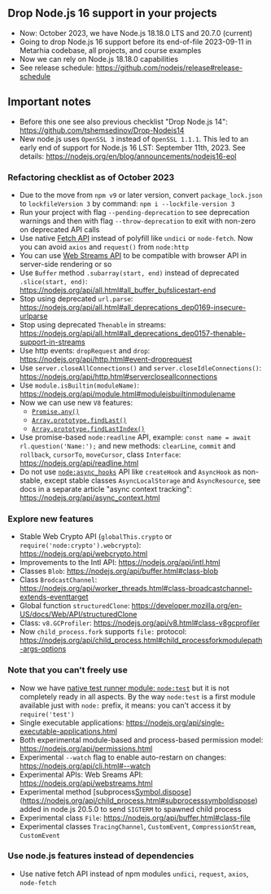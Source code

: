 ## Drop Node.js 16 support in your projects

- Now: October 2023, we have Node.js 18.18.0 LTS and 20.7.0 (current)
- Going to drop Node.js 16 support before its end-of-file 2023-09-11 in Metarhia codebase, all projects, and course examples
- Now we can rely on Node.js 18.18.0 capabilities
- See release schedule: https://github.com/nodejs/release#release-schedule

## Important notes

- Before this one see also previous checklist "Drop Node.js 14": https://github.com/tshemsedinov/Drop-Nodejs14
- New node.js uses `OpenSSL 3` instead of `OpenSSL 1.1.1`. This led to an early end of support for Node.js 16 LST: September 11th, 2023. See details: https://nodejs.org/en/blog/announcements/nodejs16-eol

### Refactoring checklist as of October 2023

- Due to the move from `npm v9` or later version, convert `package_lock.json` to `lockfileVersion 3` by command: `npm i --lockfile-version 3`
- Run your project with flag `--pending-deprecation` to see deprecation warnings and then with flag `--throw-deprecation` to exit with non-zero on deprecated API calls
- Use native [Fetch API](https://developer.mozilla.org/en-US/docs/Web/API/Fetch_API) instead of polyfill like `undici` or `node-fetch`. Now you can avoid `axios` and `request()` from `node:http`
- You can use [Web Streams API](https://developer.mozilla.org/en-US/docs/Web/API/Streams_API) to be compatible with browser API in server-side rendering or so
- Use `Buffer` method `.subarray(start, end)` instead of deprecated `.slice(start, end)`: https://nodejs.org/api/all.html#all_buffer_bufslicestart-end
- Stop using deprecated `url.parse`: https://nodejs.org/api/all.html#all_deprecations_dep0169-insecure-urlparse
- Stop using deprecated `Thenable` in streams: https://nodejs.org/api/all.html#all_deprecations_dep0157-thenable-support-in-streams
- Use http events: `dropRequest` and `drop`: https://nodejs.org/api/http.html#event-droprequest
- Use `server.closeAllConnections()` and `server.closeIdleConnections()`: https://nodejs.org/api/http.html#servercloseallconnections
- Use `module.isBuiltin(moduleName)`: https://nodejs.org/api/module.html#moduleisbuiltinmodulename
- Now we can use new `V8` features:
  - [`Promise.any()`](https://developer.mozilla.org/en-US/docs/Web/JavaScript/Reference/Global_Objects/Promise/any)
  - [`Array.prototype.findLast()`](https://developer.mozilla.org/en-US/docs/Web/JavaScript/Reference/Global_Objects/Array/findLast)
  - [`Array.prototype.findLastIndex()`](https://developer.mozilla.org/en-US/docs/Web/JavaScript/Reference/Global_Objects/Array/findLastIndex)
- Use promise-based `node:readline` API, example: `const name = await rl.question('Name:');` and new methods: `clearLine`,  `commit` and `rollback`, `cursorTo`, `moveCursor`, class `Interface`: https://nodejs.org/api/readline.html
- Do not use [`node:async_hooks`](https://nodejs.org/api/async_hooks.html) API like `createHook` and `AsyncHook` as non-stable, except stable classes `AsyncLocalStorage` and `AsyncResource`, see docs in a separate article "async context tracking": https://nodejs.org/api/async_context.html

### Explore new features

- Stable Web Crypto API (`globalThis.crypto` or `require('node:crypto').webcrypto`): https://nodejs.org/api/webcrypto.html
- Improvements to the Intl API: https://nodejs.org/api/intl.html
- Classes `Blob`: https://nodejs.org/api/buffer.html#class-blob
- Class `BrodcastChannel`: https://nodejs.org/api/worker_threads.html#class-broadcastchannel-extends-eventtarget
- Global function `structuredClone`: https://developer.mozilla.org/en-US/docs/Web/API/structuredClone
- Class: `v8.GCProfiler`: https://nodejs.org/api/v8.html#class-v8gcprofiler
- Now `child_process.fork` supports `file:` protocol: https://nodejs.org/api/child_process.html#child_processforkmodulepath-args-options

### Note that you can't freely use

- Now we have [native test runner module: `node:test`](https://nodejs.org/api/test.html) but it is not completely ready in all aspects. By the way `node:test` is a first module available just with `node:` prefix, it means: you can't access it by `require('test')`
- Single executable applications: https://nodejs.org/api/single-executable-applications.html
- Both experimental module-based and process-based permission model: https://nodejs.org/api/permissions.html
- Experimental `--watch` flag to enable auto-restarn on changes: https://nodejs.org/api/cli.html#--watch
- Experimental APIs: Web Sreams API: https://nodejs.org/api/webstreams.html
- Experimental method [subprocess[Symbol.dispose]()](https://nodejs.org/api/child_process.html#subprocesssymboldispose) added in node.js 20.5.0 to send `SIGTERM` to spawned child process
- Experimental class `File`: https://nodejs.org/api/buffer.html#class-file
- Experimental classes `TracingChannel`, `CustomEvent`, `CompressionStream`, `CustomEvent`

### Use node.js features instead of dependencies

- Use native fetch API instead of npm modules `undici`, `request`, `axios`, `node-fetch`
